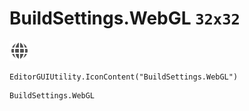 # BuildSettings.WebGL `32x32`
<img src="/img/BuildSettings.WebGL.png" width=32 height=32>

``` CSharp
EditorGUIUtility.IconContent("BuildSettings.WebGL")
```
```
BuildSettings.WebGL
```
